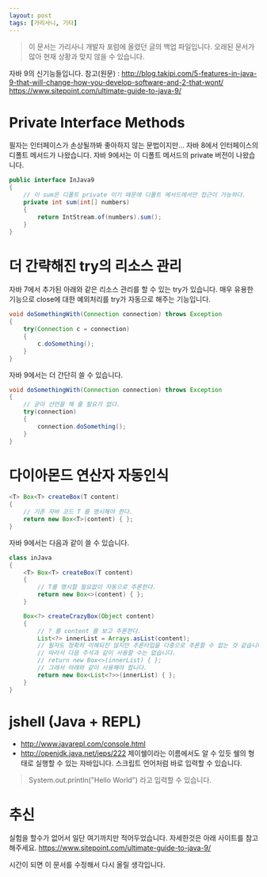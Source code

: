 ```yaml
---
layout: post
tags: [가리사니, 기타]
---
```


> 이 문서는 가리사니 개발자 포럼에 올렸던 글의 백업 파일입니다.
오래된 문서가 많아 현재 상황과 맞지 않을 수 있습니다.


자바 9의 신기능들입니다.
참고(원문) :
http://blog.takipi.com/5-features-in-java-9-that-will-change-how-you-develop-software-and-2-that-wont/
https://www.sitepoint.com/ultimate-guide-to-java-9/


# Private Interface Methods
필자는 인터페이스가 손상될까봐 좋아하지 않는 문법이지만... 자바 8에서 인터페이스의 디폴트 메서드가 나왔습니다.
자바 9에서는 이 디폴트 메서드의 private 버전이 나왔습니다.
``` java
public interface InJava9
{
	// 이 sum은 디폴트 private 이기 때문에 디폴트 메서드에서만 접근이 가능하다.
	private int sum(int[] numbers)
	{
		return IntStream.of(numbers).sum();
	}
}
```


# 더 간략해진 try의 리소스 관리
자바 7에서 추가된 아래와 같은 리소스 관리를 할 수 있는 try가 있습니다.
매우 유용한 기능으로 close에 대한 예외처리를 try가 자동으로 해주는 기능입니다.
``` java
void doSomethingWith(Connection connection) throws Exception
{
	try(Connection c = connection)
	{
		c.doSomething();
	}
}
```
자바 9에서는 더 간단히 쓸 수 있습니다.
``` java
void doSomethingWith(Connection connection) throws Exception
{
	// 굳이 선언을 해 줄 필요가 없다.
	try(connection)
	{
		connection.doSomething();
	}
}
```


# 다이아몬드 연산자 자동인식
``` java
<T> Box<T> createBox(T content)
{
	// 기존 자바 코드 T 를 명시해야 한다.
	return new Box<T>(content) { };
}
```
자바 9에서는 다음과 같이 쓸 수 있습니다.
``` java
class inJava
{
	<T> Box<T> createBox(T content)
	{
       	// T를 명시할 필요없이 자동으로 추론한다.
		return new Box<>(content) { };
	}

	Box<?> createCrazyBox(Object content)
	{
		// ? 를 content 를 보고 추론한다.
		List<?> innerList = Arrays.asList(content);
		// 필자도 정확히 이해되진 않지만 추론타입을 다중으로 추론할 수 없는 것 같습니다.
		// 따라서 다음 주석과 같이 사용할 수는 없습니다.
		// return new Box<>(innerList) { };
		// 그래서 아래와 같이 사용해야 합니다.
		return new Box<List<?>>(innerList) { };
	}
}
```


# jshell (Java + REPL)
- http://www.javarepl.com/console.html
- http://openjdk.java.net/jeps/222
제이쉘이라는 이름에서도 알 수 있듯 쉘의 형태로 실행할 수 있는 자바입니다.
스크립트 언어처럼 바로 입력할 수 있습니다.
> System.out.println("Hello World")
라고 입력할 수 있습니다.


# 추신
실험을 할수가 없어서 일단 여기까지만 적어두었습니다.
자세한것은 아래 사이트를 참고해주세요.
https://www.sitepoint.com/ultimate-guide-to-java-9/

시간이 되면 이 문서를 수정해서 다시 올릴 생각입니다.